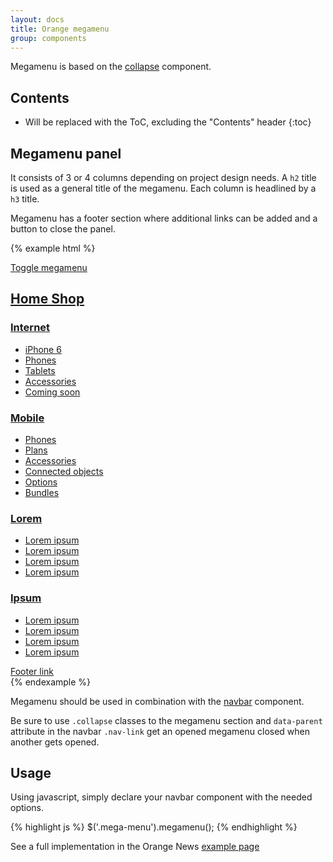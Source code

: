 ```yaml
---
layout: docs
title: Orange megamenu
group: components
---
```


Megamenu is based on the [collapse](../collapse) component.

## Contents

* Will be replaced with the ToC, excluding the "Contents" header
{:toc}

## Megamenu panel

It consists of 3 or 4 columns depending on project design needs. A `h2` title is used as a general title of the megamenu. Each column is headlined by a `h3` title.

Megamenu has a footer section where additional links can be added and a button to close the panel.

{% example html %}
<!-- megamenu toggle -->
<a class="btn btn-info" data-toggle="collapse" href="#collapseExample" aria-expanded="false" aria-controls="collapseExample">
    Toggle megamenu
</a>

<!-- megamenu content -->
<div class="mega-menu" style="position: static">
    <div class="collapse show" id="collapseExample" aria-labelledby="menu_title">
        <div class="container">
            <h2 role="presentation" id="menu_title"><a aria-hidden="true" href="#">Home Shop</a></h2>
            <div class="row">
                <div class="col-12 col-md-3">
                    <h3 id="list_title_1"><a href="#">Internet</a></h3>
                    <ul aria-labelledby="list_title_1" role="menu">
                        <li role="menuitem"><a href="#">iPhone 6</a></li>
                        <li role="menuitem"><a href="#">Phones </a></li>
                        <li role="menuitem"><a href="#">Tablets</a></li>
                        <li role="menuitem"><a href="#">Accessories</a></li>
                        <li role="menuitem"><a href="#">Coming soon</a></li>
                    </ul>
                </div>
                <div class="col-12 col-md-3">
                    <h3 id="list_title_2"><a href="#">Mobile</a></h3>
                    <ul aria-labelledby="list_title_2" role="menu">
                        <li role="menuitem"><a href="#">Phones </a></li>
                        <li role="menuitem"><a href="#">Plans</a></li>
                        <li role="menuitem"><a href="#">Accessories</a></li>
                        <li role="menuitem"><a href="#">Connected objects</a></li>
                        <li role="menuitem"><a href="#">Options</a></li>
                        <li role="menuitem"><a href="#">Bundles</a></li>
                    </ul>
                </div>
                <div class="col-12 col-md-3">
                    <h3 id="list_title_3"><a href="#">Lorem</a></h3>
                    <ul aria-labelledby="list_title_3" role="menu">
                        <li role="menuitem"><a href="#">Lorem ipsum </a></li>
                        <li role="menuitem"><a href="#">Lorem ipsum</a></li>
                        <li role="menuitem"><a href="#">Lorem ipsum</a></li>
                        <li role="menuitem"><a href="#">Lorem ipsum</a></li>
                    </ul>
                </div>
                <div class="col-12 col-md-3">
                    <h3 id="list_title_4"><a href="#">Ipsum</a></h3>
                    <ul aria-labelledby="list_title_4" role="menu">
                        <li role="menuitem"><a href="#">Lorem ipsum </a></li>
                        <li role="menuitem"><a href="#">Lorem ipsum</a></li>
                        <li role="menuitem"><a href="#">Lorem ipsum</a></li>
                        <li role="menuitem"><a href="#">Lorem ipsum</a></li>
                    </ul>
                </div>
            </div>
            <div class="row footer">
                <div class="float-md-left">
                    <a href="#">Footer link</a>
                </div>
                <div class="float-md-right hidden-xs-down">
                    <a data-toggle="collapse" href="#collapseExample" aria-expanded="false" aria-controls="collapseExample" title="close shop menu"><span class="icon-delete"></span></a>
                </div>
            </div>
        </div>
    </div>
</div>
{% endexample %}

Megamenu should be used in combination with the [navbar](../navbar) component.

Be sure to use `.collapse` classes to the megamenu section and `data-parent` attribute in the navbar `.nav-link` get an opened megamenu closed when another gets opened.

## Usage

Using javascript, simply declare your navbar component with the needed options.

{% highlight js %}
$('.mega-menu').megamenu();
{% endhighlight %}

See a full implementation in the Orange News [example page](../..//examples/orange-news/)
